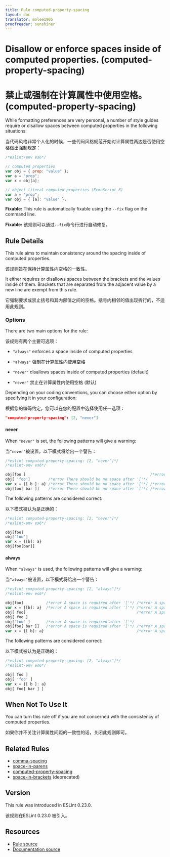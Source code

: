 ```yaml
---
title: Rule computed-property-spacing
layout: doc
translator: molee1905
proofreader: sunshiner
---
```

<!-- Note: No pull requests accepted for this file. See README.md in the root directory for details. -->
# Disallow or enforce spaces inside of computed properties. (computed-property-spacing)

# 禁止或强制在计算属性中使用空格。(computed-property-spacing)

While formatting preferences are very personal, a number of style guides require
or disallow spaces between computed properties in the following situations:

当代码风格非常个人化的时候，一些代码风格规范开始对计算属性两边是否使用空格做出强制规定：

```js
/*eslint-env es6*/

// computed properties
var obj = { prop: "value" };
var a = "prop";
var x = obj[a];

// object literal computed properties (EcmaScript 6)
var a = "prop";
var obj = { [a]: "value" };
```

**Fixable:** This rule is automatically fixable using the `--fix` flag on the command line.

**Fixable:** 该规则可以通过`--fix`命令行进行自动修复。

## Rule Details

This rule aims to maintain consistency around the spacing inside of computed properties.

该规则旨在保持计算属性内空格的一致性。

It either requires or disallows spaces between the brackets and the values inside of them.
Brackets that are separated from the adjacent value by a new line are exempt from this rule.

它强制要求或禁止括号和其内部值之间的空格。括号内相邻的值出现折行的，不适用此规则。


### Options

There are two main options for the rule:

该规则有两个主要可选项：

* `"always"` enforces a space inside of computed properties

* `"always"` 强制在计算属性内使用空格

* `"never"` disallows spaces inside of computed properties (default)

* `"never"` 禁止在计算属性内使用空格 (默认)

Depending on your coding conventions, you can choose either option by specifying it in your configuration:

根据您的编码约定，您可以在您的配置中选择使用任一选项：

```json
"computed-property-spacing": [2, "never"]
```

#### never

When `"never"` is set, the following patterns will give a warning:

当`"never"`被设置，以下模式将给出一个警告：

```js
/*eslint computed-property-spacing: [2, "never"]*/
/*eslint-env es6*/

obj[foo ]                                                       /*error There should be no space before ']'*/
obj[ 'foo']        /*error There should be no space after '['*/
var x = {[ b ]: a} /*error There should be no space after '['*/ /*error There should be no space before ']'*/
obj[foo[ bar ]]    /*error There should be no space after '['*/ /*error There should be no space before ']'*/
```

The following patterns are considered correct:

以下模式被认为是正确的：

```js
/*eslint computed-property-spacing: [2, "never"]*/
/*eslint-env es6*/

obj[foo]
obj['foo']
var x = {[b]: a}
obj[foo[bar]]
```

#### always

When `"always"` is used, the following patterns will give a warning:

当`"always"`被设置，以下模式将给出一个警告：

```js
/*eslint computed-property-spacing: [2, "always"]*/
/*eslint-env es6*/

obj[foo]          /*error A space is required after '['*/ /*error A space is required before ']'*/
var x = {[b]: a}  /*error A space is required after '['*/ /*error A space is required before ']'*/
obj[ foo]                                                 /*error A space is required before ']'*/
obj[ foo ]
obj['foo' ]       /*error A space is required after '['*/
obj[foo[ bar ]]   /*error A space is required after '['*/ /*error A space is required before ']'*/
var x = {[ b]: a}                                         /*error A space is required before ']'*/
```

The following patterns are considered correct:

以下模式被认为是正确的：

```js
/*eslint computed-property-spacing: [2, "always"]*/
/*eslint-env es6*/

obj[ foo ]
obj[ 'foo' ]
var x = {[ b ]: a}
obj[ foo[ bar ] ]

```


## When Not To Use It

You can turn this rule off if you are not concerned with the consistency of computed properties.

如果你并不关注计算属性间距的一致性的话，关闭此规则即可。

## Related Rules

* [comma-spacing](comma-spacing)
* [space-in-parens](space-in-parens)
* [computed-property-spacing](computed-property-spacing)
* [space-in-brackets](space-in-brackets) (deprecated)

## Version

This rule was introduced in ESLint 0.23.0.

该规则在ESLint 0.23.0 被引入。

## Resources

* [Rule source](https://github.com/eslint/eslint/tree/master/lib/rules/computed-property-spacing.js)
* [Documentation source](https://github.com/eslint/eslint/tree/master/docs/rules/computed-property-spacing.md)
